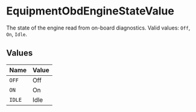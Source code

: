 # EquipmentObdEngineStateValue

The state of the engine read from on-board diagnostics. Valid values: `Off`, `On`, `Idle`.


## Values

| Name   | Value  |
| ------ | ------ |
| `OFF`  | Off    |
| `ON`   | On     |
| `IDLE` | Idle   |